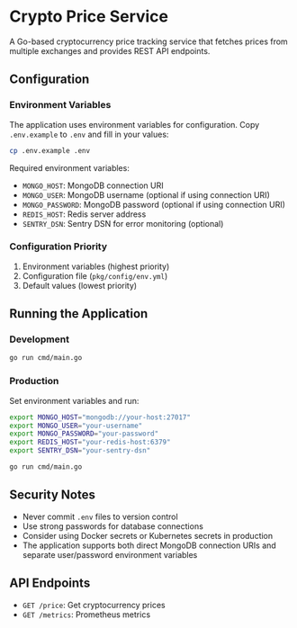 # Crypto Price Service

A Go-based cryptocurrency price tracking service that fetches prices from multiple exchanges and provides REST API endpoints.

## Configuration

### Environment Variables

The application uses environment variables for configuration. Copy `.env.example` to `.env` and fill in your values:

```bash
cp .env.example .env
```

Required environment variables:

- `MONGO_HOST`: MongoDB connection URI
- `MONGO_USER`: MongoDB username (optional if using connection URI)
- `MONGO_PASSWORD`: MongoDB password (optional if using connection URI)
- `REDIS_HOST`: Redis server address
- `SENTRY_DSN`: Sentry DSN for error monitoring (optional)

### Configuration Priority

1. Environment variables (highest priority)
2. Configuration file (`pkg/config/env.yml`)
3. Default values (lowest priority)

## Running the Application

### Development
```bash
go run cmd/main.go
```

### Production
Set environment variables and run:
```bash
export MONGO_HOST="mongodb://your-host:27017"
export MONGO_USER="your-username"
export MONGO_PASSWORD="your-password"
export REDIS_HOST="your-redis-host:6379"
export SENTRY_DSN="your-sentry-dsn"

go run cmd/main.go
```

## Security Notes

- Never commit `.env` files to version control
- Use strong passwords for database connections
- Consider using Docker secrets or Kubernetes secrets in production
- The application supports both direct MongoDB connection URIs and separate user/password environment variables

## API Endpoints

- `GET /price`: Get cryptocurrency prices
- `GET /metrics`: Prometheus metrics
